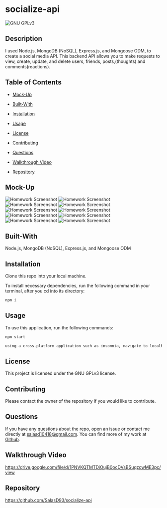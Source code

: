 # socialize-api
![GNU GPLv3](https://img.shields.io/badge/license-GNU%20GPLv3-red.svg)

## Description

I used Node.js, MongoDB (NoSQL), Express.js, and Mongoose ODM, to create a social media API. This backend API allows you to make requests to view, create, update, and delete users, friends, posts,(thoughts) and comments(reactions).


## Table of Contents

* [Mock-Up](#mock-up)

* [Built-With](#built-with)

* [Installation](#installation)

* [Usage](#usage)

* [License](#license)

* [Contributing](#contributing)

* [Questions](#questions)

* [Walkthrough Video](#walkthrough-video)

* [Repository](#repository)


## Mock-Up

![Homework Screenshot](./assets/screenshots/ch18-screenshot-1.png)
![Homework Screenshot](./assets/screenshots/ch18-screenshot-2.png)
![Homework Screenshot](./assets/screenshots/ch18-screenshot-3.png)
![Homework Screenshot](./assets/screenshots/ch18-screenshot-4.png)
![Homework Screenshot](./assets/screenshots/ch18-screenshot-5.png)
![Homework Screenshot](./assets/screenshots/ch18-screenshot-6.png)
![Homework Screenshot](./assets/screenshots/ch18-screenshot-7.png)
![Homework Screenshot](./assets/screenshots/ch18-screenshot-8.png)
![Homework Screenshot](./assets/screenshots/ch18-screenshot-9.png)
![Homework Screenshot](./assets/screenshots/ch18-screenshot-10.png)


## Built-With

Node.js, MongoDB (NoSQL), Express.js, and Mongoose ODM


## Installation

Clone this repo into your local machine.

To install necessary dependencies, run the following command in your terminal, after you cd into its directory:
```md
npm i
```

## Usage

To use this application, run the following commands:
```md
npm start

using a cross-platform application such as insomnia, navigate to localhost:3001/api
```

## License

This project is licensed under the GNU GPLv3 license.


## Contributing

Please contact the owner of the repository if you would like to contribute.


## Questions

If you have any questions about the repo, open an issue or contact me directly at salasd10418@gmail.com. You can find more of my work at [Github](https://github.com/salasd93).


## Walkthrough Video

https://drive.google.com/file/d/1PNVKQTMTDiOujB0ocDVsBSuqzcwME3pc/view


## Repository

https://github.com/SalasD93/socialize-api
